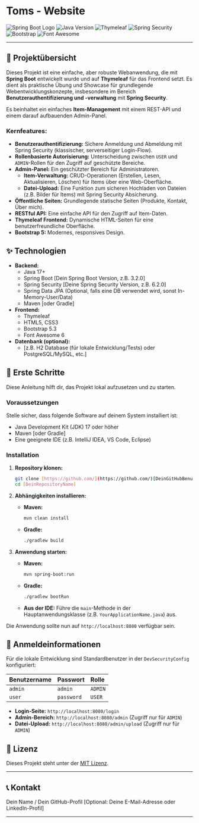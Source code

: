 # Toms - Website

![Spring Boot Logo](https://img.shields.io/badge/Spring%20Boot-3.3.0-brightgreen?logo=spring-boot&style=for-the-badge)
![Java Version](https://img.shields.io/badge/Java-17+-blue?logo=openjdk&style=for-the-badge)
![Thymeleaf](https://img.shields.io/badge/Thymeleaf-E.g.%203.1-orange?logo=thymeleaf&style=for-the-badge)
![Spring Security](https://img.shields.io/badge/Spring%20Security-6.x-red?logo=spring-security&style=for-the-badge)
![Bootstrap](https://img.shields.io/badge/Bootstrap-5.3-purple?logo=bootstrap&style=for-the-badge)
![Font Awesome](https://img.shields.io/badge/Font%20Awesome-6.x-blueviolet?logo=fontawesome&style=for-the-badge)

---

## 🚀 Projektübersicht

Dieses Projekt ist eine einfache, aber robuste Webanwendung, die mit **Spring Boot** entwickelt wurde und auf **Thymeleaf** für das Frontend setzt. Es dient als praktische Übung und Showcase für grundlegende Webentwicklungskonzepte, insbesondere im Bereich **Benutzerauthentifizierung und -verwaltung** mit **Spring Security**.

Es beinhaltet ein einfaches **Item-Management** mit einem REST-API und einem darauf aufbauenden Admin-Panel.

### Kernfeatures:

* **Benutzerauthentifizierung:** Sichere Anmeldung und Abmeldung mit Spring Security (klassischer, serverseitiger Login-Flow).
* **Rollenbasierte Autorisierung:** Unterscheidung zwischen `USER` und `ADMIN`-Rollen für den Zugriff auf geschützte Bereiche.
* **Admin-Panel:** Ein geschützter Bereich für Administratoren.
    * **Item-Verwaltung:** CRUD-Operationen (Erstellen, Lesen, Aktualisieren, Löschen) für Items über eine Web-Oberfläche.
    * **Datei-Upload:** Eine Funktion zum sicheren Hochladen von Dateien (z.B. Bilder für Items) mit Spring Security Absicherung.
* **Öffentliche Seiten:** Grundlegende statische Seiten (Produkte, Kontakt, Über mich).
* **RESTful API:** Eine einfache API für den Zugriff auf Item-Daten.
* **Thymeleaf Frontend:** Dynamische HTML-Seiten für eine benutzerfreundliche Oberfläche.
* **Bootstrap 5:** Modernes, responsives Design.

## ✨ Technologien

* **Backend:**
    * Java 17+
    * Spring Boot [Dein Spring Boot Version, z.B. 3.2.0]
    * Spring Security [Deine Spring Security Version, z.B. 6.2.0]
    * Spring Data JPA (Optional, falls eine DB verwendet wird, sonst In-Memory-User/Data)
    * Maven [oder Gradle]
* **Frontend:**
    * Thymeleaf
    * HTML5, CSS3
    * Bootstrap 5.3
    * Font Awesome 6
* **Datenbank (optional):**
    * [z.B. H2 Database (für lokale Entwicklung/Tests) oder PostgreSQL/MySQL, etc.]

## 🚀 Erste Schritte

Diese Anleitung hilft dir, das Projekt lokal aufzusetzen und zu starten.

### Voraussetzungen

Stelle sicher, dass folgende Software auf deinem System installiert ist:

* Java Development Kit (JDK) 17 oder höher
* Maven [oder Gradle]
* Eine geeignete IDE (z.B. IntelliJ IDEA, VS Code, Eclipse)

### Installation

1.  **Repository klonen:**
    ```bash
    git clone [https://github.com/](https://github.com/)[DeinGitHubBenutzername]/[DeinRepositoryName].git
    cd [DeinRepositoryName]
    ```

2.  **Abhängigkeiten installieren:**
    * **Maven:**
        ```bash
        mvn clean install
        ```
    * **Gradle:**
        ```bash
        ./gradlew build
        ```

3.  **Anwendung starten:**
    * **Maven:**
        ```bash
        mvn spring-boot:run
        ```
    * **Gradle:**
        ```bash
        ./gradlew bootRun
        ```
    * **Aus der IDE:** Führe die `main`-Methode in der Hauptanwendungsklasse (z.B. `YourApplicationName.java`) aus.

Die Anwendung sollte nun auf `http://localhost:8080` verfügbar sein.

## 🔑 Anmeldeinformationen

Für die lokale Entwicklung sind Standardbenutzer in der `DevSecurityConfig` konfiguriert:

| Benutzername | Passwort | Rolle   |
| :----------- | :------- | :------ |
| `admin`      | `admin`  | `ADMIN` |
| `user`       | `password` | `USER`  |

* **Login-Seite:** `http://localhost:8080/login`
* **Admin-Bereich:** `http://localhost:8080/admin` (Zugriff nur für `ADMIN`)
* **Datei-Upload:** `http://localhost:8080/admin/upload` (Zugriff nur für `ADMIN`)

## 📄 Lizenz

Dieses Projekt steht unter der [MIT Lizenz](LICENSE).

---

## 📞 Kontakt

Dein Name / Dein GitHub-Profil
[Optional: Deine E-Mail-Adresse oder LinkedIn-Profil]

---